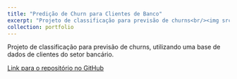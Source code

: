 ```yaml
---
title: "Predição de Churn para Clientes de Banco"
excerpt: "Projeto de classificação para previsão de churns<br/><img src='/images/bank-customer-churn.jpg'>"
collection: portfolio
---
```


Projeto de classificação para previsão de churns, utilizando uma base de dados de clientes do setor bancário.

[Link para o repositório no GitHub](https://github.com/lcfdiniz/puc-rio/tree/main/bank-customer-churn)
